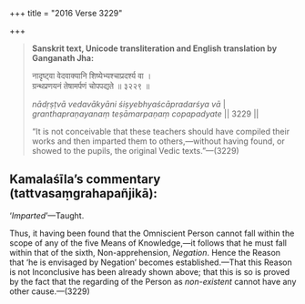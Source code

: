 +++
title = "2016 Verse 3229"

+++
> **Sanskrit text, Unicode transliteration and English translation by Ganganath Jha:** 
>
> नादृष्ट्वा वेदवाक्यानि शिष्येभ्यश्चाप्रदर्श्य वा ।  
> ग्रन्थप्रणयनं तेषामर्पणं चोपपद्यते ॥ ३२२९ ॥ 
>
> *nādṛṣṭvā vedavākyāni śiṣyebhyaścāpradarśya vā* \|  
> *granthapraṇayanaṃ teṣāmarpaṇaṃ copapadyate* \|\| 3229 \|\| 
>
> “It is not conceivable that these teachers should have compiled their works and then imparted them to others,—without having found, or showed to the pupils, the original Vedic texts.”—(3229)



## Kamalaśīla’s commentary (tattvasaṃgrahapañjikā):

‘*Imparted*’—Taught.

Thus, it having been found that the Omniscient Person cannot fall within the scope of any of the five Means of Knowledge,—it follows that he must fall within that of the sixth, Non-apprehension, *Negation*. Hence the Reason that ‘he is envisaged by Negation’ becomes established.—That this Reason is not Inconclusive has been already shown above; that this is so is proved by the fact that the regarding of the Person as *non-existent* cannot have any other cause.—(3229)



